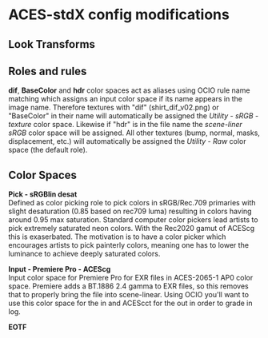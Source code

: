 <h1>ACES-stdX config modifications</h1>
<h2>Look Transforms</h2>
<h2>Roles and rules</h2>
<b>dif</b>, <b>BaseColor</b> and <b>hdr</b> color spaces act as aliases using OCIO rule name matching which assigns an input color space if its name appears in the image name. Therefore textures with "dif" (shirt_dif_v02.png) or "BaseColor" in their name will automatically be assigned the <i>Utility - sRGB - texture</i> color space. Likewise if "hdr" is in the file name the <i>scene-liner sRGB</i> color space will be assigned. All other textures (bump, normal, masks, displacement, etc.) will automatically be assigned the <i>Utility - Raw</i> color space (the default role).<p> 
  
<h2>Color Spaces</h2>
<b>Pick - sRGBlin desat</b><br> 
Defined as color picking role to pick colors in sRGB/Rec.709 primaries with slight desaturation (0.85 based on rec709 luma) resulting in colors having around 0.95 max saturation. Standard computer color pickers lead artists to pick extremely saturated neon colors. With the Rec2020 gamut of ACEScg this is exaserbated. The motivation is to have a color picker which encourages artists to pick painterly colors, meaning one has to lower the luminance to achieve deeply saturated colors.<p>

<b>Input - Premiere Pro - ACEScg</b><br>
Input color space for Premiere Pro for EXR files in ACES-2065-1 AP0 color space. Premiere adds a BT.1886 2.4 gamma to EXR files, so this removes that to properly bring the file into scene-linear. Using OCIO you'll want to use this color space for the in and ACEScct for the out in order to grade in log.  

<b>EOTF</b><br>
  




